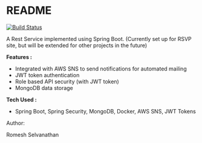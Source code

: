 # README #

[![Build Status](https://travis-ci.org/rselvanathan/romcharm-rest.svg?branch=master)](https://travis-ci.org/rselvanathan/romcharm-rest)

A Rest Service implemented using Spring Boot. (Currently set up for RSVP site, but will be extended for other projects
in the future)

**Features :**
 - Integrated with AWS SNS to send notifications for automated mailing
 - JWT token authentication
 - Role based API security (with JWT token)
 - MongoDB data storage
 
**Tech Used :**
 - Spring Boot, Spring Security, MongoDB, Docker, AWS SNS, JWT Tokens

Author:

Romesh Selvanathan